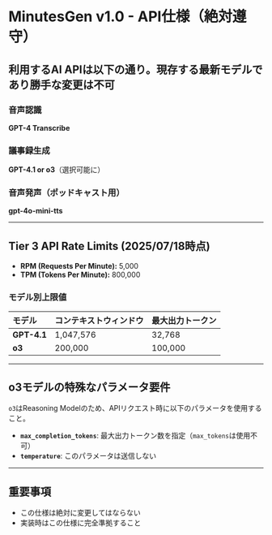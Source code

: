 # MinutesGen v1.0 - API仕様（絶対遵守）

## 利用するAI APIは以下の通り。現存する最新モデルであり勝手な変更は不可

### 音声認識
**GPT-4 Transcribe**

### 議事録生成  
**GPT-4.1 or o3**（選択可能に）

### 音声発声（ポッドキャスト用）
**gpt-4o-mini-tts**

---

## Tier 3 API Rate Limits (2025/07/18時点)
- **RPM (Requests Per Minute):** 5,000
- **TPM (Tokens Per Minute):** 800,000

### モデル別上限値
| モデル | コンテキストウィンドウ | 最大出力トークン |
|:---|:---|:---|
| **GPT-4.1** | 1,047,576 | 32,768 |
| **o3** | 200,000 | 100,000 |

---

## o3モデルの特殊なパラメータ要件
`o3`はReasoning Modelのため、APIリクエスト時に以下のパラメータを使用すること。
- **`max_completion_tokens`**: 最大出力トークン数を指定（`max_tokens`は使用不可）
- **`temperature`**: このパラメータは送信しない

---

## 重要事項
- この仕様は絶対に変更してはならない
- 実装時はこの仕様に完全準拠すること 